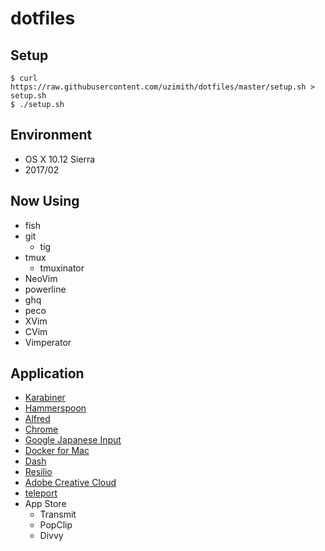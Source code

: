 dotfiles
========

## Setup

```
$ curl https://raw.githubusercontent.com/uzimith/dotfiles/master/setup.sh > setup.sh
$ ./setup.sh
```

## Environment

- OS X 10.12 Sierra
- 2017/02

## Now Using

- fish
- git
    - tig
- tmux
    - tmuxinator
- NeoVim
- powerline
- ghq
- peco
- XVim
- CVim
- Vimperator

## Application
- [Karabiner](https://pqrs.org/osx/karabiner/)
- [Hammerspoon](http://www.hammerspoon.org/)
- [Alfred](https://www.alfredapp.com/)
- [Chrome](https://www.google.com/chrome/)
- [Google Japanese Input](https://www.google.co.jp/intl/ja/ime/)
- [Docker for Mac](https://www.docker.com/products/docker)
- [Dash](https://kapeli.com/dash)
- [Resilio](https://www.resilio.com/)
- [Adobe Creative Cloud](http://www.adobe.com/jp/creativecloud.html)
- [teleport](http://www.abyssoft.com/software/teleport/)
- App Store
    - Transmit
    - PopClip
    - Divvy
